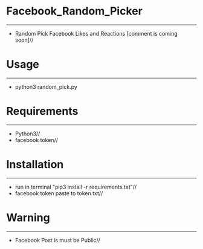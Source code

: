 # Facebook_Random_Picker
------------------------
- Random Pick Facebook Likes and Reactions [comment is coming soon]//

# Usage
-------
- python3 random_pick.py

# Requirements
---------------
- Python3//
- facebook token//

# Installation
---------------
- run in terminal "pip3 install -r requirements.txt"//
- facebook token paste to token.txt//

# Warning
---------
- Facebook Post is must be Public//
